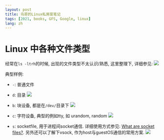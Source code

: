 ```yaml
---
layout: post
title: 鸟哥的Linux私房菜笔记
tags: [2021, books, GFS, Google, linux]
lang: zh
---
```


# Linux 中各种文件类型
经常在`ls -ltrh`的时候, 出现的文件类型不太认识/熟悉, 这里整理下, 详细参见: 
![](https://davywalker-bucket.oss-cn-shanghai.aliyuncs.com/img/202309252337411.png)

典型样例: 
- `-`: 普通文件
- `d`: 目录
![](https://davywalker-bucket.oss-cn-shanghai.aliyuncs.com/img/202309252339985.png)

- `b`: 块设备, 都是在`/dev/`目录下
![](https://davywalker-bucket.oss-cn-shanghai.aliyuncs.com/img/202309252342096.png)

- `c`: 字符设备, 典型的例如tty, 如 urandom, random
![](https://davywalker-bucket.oss-cn-shanghai.aliyuncs.com/img/202309252352764.png)

- `s`: socketfile, 用于进程间socket通信. 详细使用方式参见: [What are socket files?](https://askubuntu.com/questions/372725/what-are-socket-files). 另外还可以了解下vsock, 作为host与guestOS通信的常用方案.
  ![](https://davywalker-bucket.oss-cn-shanghai.aliyuncs.com/img/202309252349265.png)
